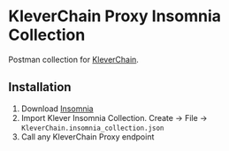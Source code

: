 # KleverChain Proxy Insomnia Collection

Postman collection for [KleverChain](https://docs.klever.finance/).

## Installation

1. Download [Insomnia](https://insomnia.rest/)
1. Import Klever Insomnia Collection. Create -> File -> `KleverChain.insomnia_collection.json`
1. Call any KleverChain Proxy endpoint
